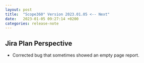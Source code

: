 ```yaml
---
layout: post
title:  "Scope360° Version 2023.01.05 <-- Next"
date:   2023-01-05 09:27:14 +0200
categories: release-note
---
```

## Jira Plan Perspective

- Corrected bug that sometimes showed an empty page report.

